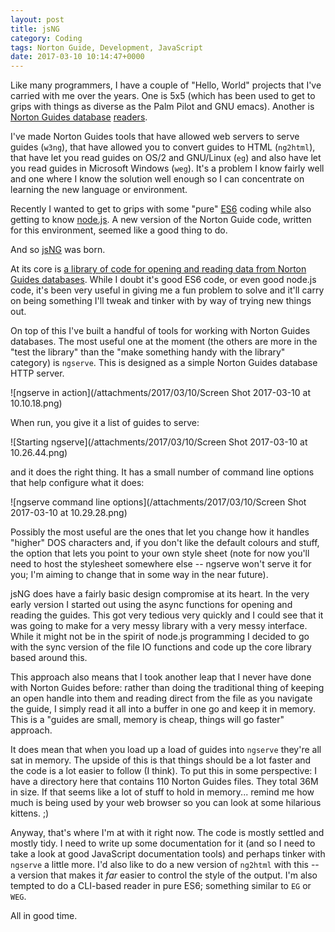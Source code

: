 ```yaml
---
layout: post
title: jsNG
category: Coding
tags: Norton Guide, Development, JavaScript
date: 2017-03-10 10:14:47+0000
---
```


Like many programmers, I have a couple of "Hello, World" projects that I've
carried with me over the years. One is 5x5 (which has been used to get to
grips with things as diverse as the Palm Pilot and GNU emacs). Another
is [Norton Guides database](https://en.wikipedia.org/wiki/Norton_Guides)
[readers](http://www.davep.org/norton-guides/).

I've made Norton Guides tools that have allowed web servers to serve guides
(`w3ng`), that have allowed you to convert guides to HTML (`ng2html`), that
have let you read guides on OS/2 and GNU/Linux (`eg`) and also have let you
read guides in Microsoft Windows (`weg`). It's a problem I know fairly well
and one where I know the solution well enough so I can concentrate on
learning the new language or environment.

Recently I wanted to get to grips with some
"pure" [ES6](http://es6-features.org/#Constants) coding while also getting
to know [node.js](https://nodejs.org/en/). A new version of the Norton Guide
code, written for this environment, seemed like a good thing to do.

And so [jsNG](https://github.com/davep/jsNG) was born.

At its core is [a library of code for opening and reading data from Norton
Guides databases](https://github.com/davep/jsNG/tree/master/lib). While I
doubt it's good ES6 code, or even good node.js code, it's been very useful
in giving me a fun problem to solve and it'll carry on being something I'll
tweak and tinker with by way of trying new things out.

On top of this I've built a handful of tools for working with Norton Guides
databases. The most useful one at the moment (the others are more in the
"test the library" than the "make something handy with the library"
category) is `ngserve`. This is designed as a simple Norton Guides database
HTTP server.

![ngserve in action](/attachments/2017/03/10/Screen Shot 2017-03-10 at 10.10.18.png)

When run, you give it a list of guides to serve:

![Starting ngserve](/attachments/2017/03/10/Screen Shot 2017-03-10 at 10.26.44.png)

and it does the right thing. It has a small number of command line options
that help configure what it does:

![ngserve command line options](/attachments/2017/03/10/Screen Shot 2017-03-10 at 10.29.28.png)

Possibly the most useful are the ones that let you change how it handles
"higher" DOS characters and, if you don't like the default colours and
stuff, the option that lets you point to your own style sheet (note for now
you'll need to host the stylesheet somewhere else -- ngserve won't serve it
for you; I'm aiming to change that in some way in the near future).

jsNG does have a fairly basic design compromise at its heart. In the very
early version I started out using the async functions for opening and
reading the guides. This got very tedious very quickly and I could see that
it was going to make for a very messy library with a very messy interface.
While it might not be in the spirit of node.js programming I decided to go
with the sync version of the file IO functions and code up the core library
based around this.

This approach also means that I took another leap that I never have done
with Norton Guides before: rather than doing the traditional thing of
keeping an open handle into them and reading direct from the file as you
navigate the guide, I simply read it all into a buffer in one go and keep it
in memory. This is a "guides are small, memory is cheap, things will go
faster" approach.

It does mean that when you load up a load of guides into `ngserve` they're
all sat in memory. The upside of this is that things should be a lot faster
and the code is a lot easier to follow (I think). To put this in some
perspective: I have a directory here that contains 110 Norton Guides files.
They total 36M in size. If that seems like a lot of stuff to hold in
memory... remind me how much is being used by your web browser so you can
look at some hilarious kittens. ;)

Anyway, that's where I'm at with it right now. The code is mostly settled
and mostly tidy. I need to write up some documentation for it (and so I need
to take a look at good JavaScript documentation tools) and perhaps tinker
with `ngserve` a little more. I'd also like to do a new version of `ng2html`
with this -- a version that makes it *far* easier to control the style of
the output. I'm also tempted to do a CLI-based reader in pure ES6; something
similar to `EG` or `WEG`.

All in good time.

[//]: # (2017-03-10-jsng.md ends here)

